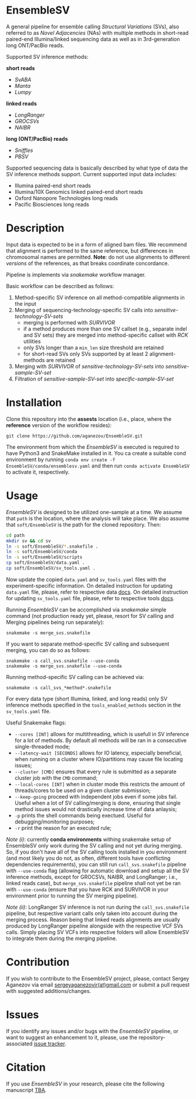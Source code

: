 EnsembleSV
=
A general pipeline for ensemble calling *Structural Variations* (SVs), also referred to as *Novel Adjacencies* (NAs) with multiple methods 
in short-read paired-end Illumina/linked sequencing data as well as in 3rd-generation long ONT/PacBio reads.

Supported SV inference methods:

**short reads**
* *SvABA*
* *Manta*
* *Lumpy*

**linked reads**
* *LongRanger*
* *GROCSVs*
* *NAIBR*

**long (ONT/PacBio) reads**
* *Sniffles*
* *PBSV*

Supported sequencing data is basically described by what type of data the SV inference methods support. 
Current supported input data includes:
* Illumina paired-end short reads
* Illumina/10X Genomics linked paired-end short reads
* Oxford Nanopore Technologies long reads
* Pacific Biosciences long reads

Description
= 

Input data is expected to be in a form of aligned bam files. 
We recommend that alignment is performed to the same reference, but differences in chromosomal names are permitted.
**Note**: do not use alignments to different *versions* of the references, as that breaks coordinate concordance.

Pipeline is implements via *snakemake* workflow manager.

Basic workflow can be described as follows:
1. Method-specific SV inference on all method-compatible alignments in the input
2. Merging of sequencing-technology-specific SV calls into *sensitive-technology-SV-sets*
    * merging is performed with *SURVIVOR*
    * if a method produces more than one SV callset (e.g., separate indel and SV sets) they are merged into method-specific callset with *RCK* utilities 
    * only SVs longer than a `min_len` size threshold are retained
    * for short-read SVs only SVs supported by at least 2 alignment-methods are retained
3. Merging with *SURVIVOR* of *sensitive-technology-SV-sets* into *sensitive-sample-SV-set*
4. Filtration of *sensitive-sample-SV-set* into *specific-sample-SV-set*
     

Installation
=

Clone this repository into the **assests** location (i.e., place, where the **reference** version of the workflow resides):

````
git clone https://github.com/aganezov/EnsembleSV.git
```` 
The environment from which the *EnsembleSV* is executed is required to have Python3 and SnakeMake installed in it. 
You ca create a suitable cond environment by running `conda env create -f EnsembleSV/conda/ensemblesv.yaml` and then run `conda activate EnsembleSV` to activate it, respectively.   

Usage
=
*EnsembleSV* is designed to be utilized one-sample at a time.
We assume that `path` is the location, where the analysis will take place. 
We also assume that `soft/EnsembleSV` is the path for the cloned repository.
Then:
````bash
cd path
mkdir sv && cd sv
ln -s soft/EnsembleSV/*.snakefile .
ln -s soft/EnsembleSV/conda
ln -s soft/EnsembleSV/scripts
cp soft/EnsembleSV/data.yaml .
cp soft/EnsembleSV/sv_tools.yaml .
````

Now update the copied `data.yaml` and `sv_tools.yaml` files with the experiment-specific information. 
On detailed instruction for updating `data.yaml` file, please, refer to respective data [docs](./docs/data.md).
On detailed instruction for updating `sv_tools.yaml` file, please, refer to respective tools [docs](./docs/sv_tools.md).

Running *EnsembleSV* can be accomplished via *snakemake* simple command (not production ready yet, please, resort for SV calling and Merging pipelines being run separately):
````
snakemake -s merge_svs.snakefile
````

If you want to separate method-specific SV calling and subsequent merging, you can do so as follows:
````
snakemake -s call_svs.snakefile --use-conda
snakemake -s merge_svs.snakefile --use-conda 
```` 

Running method-specific SV calling can be achieved via:
````
snakemake -s call_svs_*method*.snakefile
````

For every data type (short Illumina, linked, and long reads) only SV inference methods specified in the `tools_enabled_methods` section in the `sv_tools.yaml` file.

Useful Snakemake flags:
* `--cores [INT]` allows for multithreading, which is usefull in SV inference for a lot of methods. By default all methods will be ran in a consecutive single-threaded mode;
* `--latency-wait [SECONDS]` allows for IO latency, especially beneficial, when running on a cluster where IO/partitions may cause file locating issues;
* `--cluster [CMD]` ensures that every rule is submitted as a separate cluster job with the `CMD` command;
* `--local-cores [INT]` when in cluster mode this restricts the amount of threads/cores to be used on a given cluster submission;
* `--keep-going` proceed with independent jobs even if some jobs fail. Useful when a lot of SV calling/merging is done, ensuring that single method issues would not drastically increase time of data anlaysis;
* `-p` prints the shell commands being exectued. Useful for debugging/monitoring purposes;
* `-r` print the reason for an executed rule;

*Note (i)*: currently **conda environments** withing snakemake setup of EnsembleSV only work during the SV calling and not yet during merging. 
So, if you don't have all of the SV calling tools installed in you environment (and most likely you do not, as often, different tools have conflicting dependencies requirements), you can still run `call_svs.snakefile` pipeline with `--use-conda` flag (allowing for automatic download and setup all the SV inference methods,
 except for GROCSVs, NAIBR, and LongRanger; i.e., linked reads case), but `merge_svs.snakefile` pipeline shall not yet be ran with `--use-conda` (ensure that you have RCK and SURVIVOR in your environment prior to running the SV merging pipeline).   

*Note (ii)*: LongRanger SV inference is not run during the `call_svs.snakefile` pipeline, but respective variant calls only taken into account during the merging process. 
Reason being that linked reads alignments are usually produced by LongRanger pipeline alongside with the respective VCF SVs calls. 
Simply placing SV VCFs into respective folders will allow EnsembleSV to integrate them during the merging pipeline. 

Contribution
=
If you wish to contribute to the EnsembleSV project, please, contact Sergey Aganezov via email [sergeyaganezovjr(at)gmail.com](mailto:segreyaganezovjr@gmail.com) or submit a pull request with suggested additions/changes.

Issues
=
If you identify any issues and/or bugs with the *EnsembleSV* pipeline, or want to suggest an enhancement to it, please, use the repository-associated [issue tracker](https://github.com/aganezov/EnsembleSV/issues).  

Citation
=
If you use *EnsembleSV* in your research, please cite the following manuscript [TBA]().